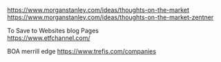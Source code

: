 



https://www.morganstanley.com/ideas/thoughts-on-the-market       
https://www.morganstanley.com/ideas/thoughts-on-the-market-zentner            
      
      
To Save to Websites blog Pages        
https://www.etfchannel.com/      

BOA merrill edge 
https://www.trefis.com/companies
      
